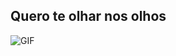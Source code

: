 ## Quero te olhar nos olhos
![GIF](https://64.media.tumblr.com/a15deadab72b146a145d94296bc995c8/76ddb15319c722e6-16/s1280x1920/c736d72330094e8a1023a2f7336de4ff87893173.gif)
